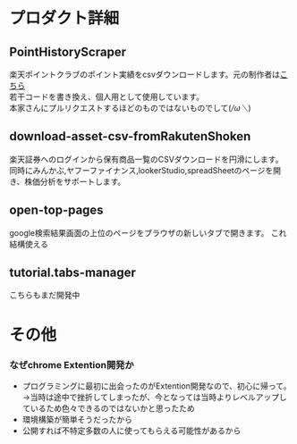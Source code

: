 # プロダクト詳細
## PointHistoryScraper
楽天ポイントクラブのポイント実績をcsvダウンロードします。元の制作者は[こちら](https://github.com/kouheisatou/PointHistoryScraper)  
若干コードを書き換え、個人用として使用しています。  
本家さんにプルリクエストするほどのものではないものでして(*/ω＼*)

## download-asset-csv-fromRakutenShoken
楽天証券へのログインから保有商品一覧のCSVダウンロードを円滑にします。  
同時にみんかぶ,ヤフーファイナンス,lookerStudio,spreadSheetのページを開き、株価分析をサポートします。

## open-top-pages  
google検索結果画面の上位のページをブラウザの新しいタブで開きます。
これ結構使える

## tutorial.tabs-manager  
こちらもまだ開発中


# その他
### なぜchrome Extention開発か
* プログラミングに最初に出会ったのがExtention開発なので、初心に帰って。  
  →当時は途中で挫折してしまったが、今となっては当時よりレベルアップしているため色々できるのではないかと思ったため
* 環境構築が簡単そうだったから
* 公開すれば不特定多数の人に使ってもらえる可能性があるから


